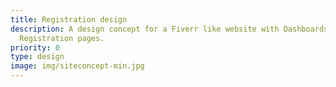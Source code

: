 ```yaml
---
title: Registration design
description: A design concept for a Fiverr like website with Dashboards and
  Registration pages.
priority: 0
type: design
image: img/siteconcept-min.jpg
---
```

